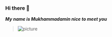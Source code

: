### Hi there 👋 
***My name is Mukhammadamin nice to meet you***

>
> ![picture](https://i.gifer.com/NvL.gif)
> 
